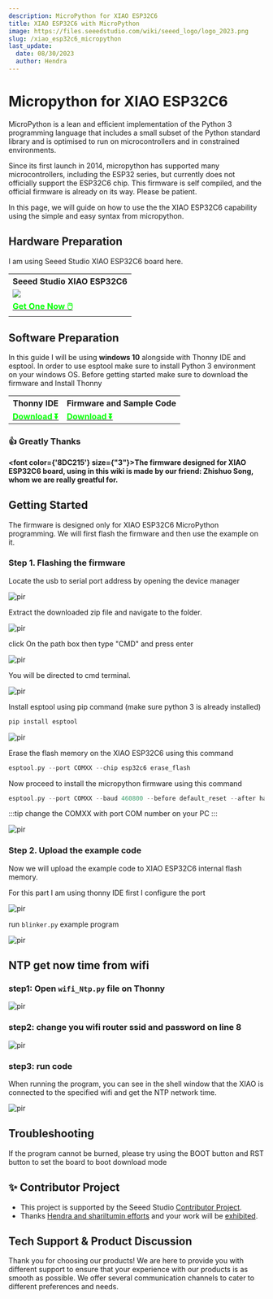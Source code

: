 ```yaml
---
description: MicroPython for XIAO ESP32C6
title: XIAO ESP32C6 with MicroPython
image: https://files.seeedstudio.com/wiki/seeed_logo/logo_2023.png
slug: /xiao_esp32c6_micropython
last_update:
  date: 08/30/2023
  author: Hendra
---
```


# Micropython for XIAO ESP32C6

MicroPython is a lean and efficient implementation of the Python 3 programming language that includes a small subset of the Python standard library and is optimised to run on microcontrollers and in constrained environments.

Since its first launch in 2014, micropython has supported many microcontrollers, including the ESP32 series, but currently does not officially support the ESP32C6 chip. This firmware is self compiled, and the official firmware is already on its way. Please be patient.

In this page, we will guide on how to use the the XIAO ESP32C6 capability using the simple and easy syntax from micropython.

## Hardware Preparation

I am using Seeed Studio XIAO ESP32C6 board here.

<div class="table-center">
  <table align="center">
    <tr>
        <th>Seeed Studio XIAO ESP32C6</th>
    </tr>
    <tr>
        <td><div style={{textAlign:'center'}}><img src="https://media-cdn.seeedstudio.com/media/catalog/product/cache/bb49d3ec4ee05b6f018e93f896b8a25d/1/-/1-113991254-seeedxiao-esp32c6-45font_1.jpg" style={{width:250, height:'auto'}}/></div></td>
    </tr>
      <tr>
        <td><div class="get_one_now_container" style={{textAlign: 'center'}}>
          <a class="get_one_now_item" href="https://www.seeedstudio.com/Seeed-Studio-XIAO-ESP32C6-p-5884.html">
              <strong><span><font color={'FFFFFF'} size={"4"}> Get One Now 🖱️</font></span></strong>
          </a>
      </div></td>
    </tr>
  </table>
</div>


## Software Preparation

In this guide I will be using **windows 10** alongside with Thonny IDE and esptool. In order to use esptool make sure to install Python 3 environment on your windows OS. Before getting started make sure to download the firmware and Install Thonny

<div class="table-center">
  <table align="center">
    <tr>
        <th>Thonny IDE</th>
        <th>Firmware and Sample Code</th>
    </tr>
    <tr>
      <td><div class="get_one_now_container" style={{textAlign: 'center'}}>
          <a class="get_one_now_item" href="https://thonny.org/">
              <strong><span><font color={'FFFFFF'} size={"4"}> Download ⏬</font></span></strong>
          </a>
      </div></td>
        <td><div class="get_one_now_container" style={{textAlign: 'center'}}>
          <a class="get_one_now_item" href="https://files.seeedstudio.com/wiki/wiki-ranger/Contributions/ESP32C6-MicroPy/XIAO_ESP32C6_Micropython.zip">
              <strong><span><font color={'FFFFFF'} size={"4"}> Download ⏬</font></span></strong>
          </a>
      </div></td>
    </tr>
  </table>
</div>


### 👍 Greatly Thanks

<strong><font color={'8DC215'} size={"3"}>The firmware designed for XIAO ESP32C6 board, using in this wiki is made by our friend: Zhishuo Song, whom we are really greatful for.</font></strong>


## Getting Started

The firmware is designed only for XIAO ESP32C6 MicroPython programming. We will first flash the firmware and then use the example on it.

### Step 1. Flashing the firmware

Locate the usb to serial port address by opening the device manager

<p style={{textAlign: 'center'}}><img src="https://files.seeedstudio.com/wiki/wiki-ranger/Contributions/S3-MicroPy/device_manager.jpg" alt="pir" width={600} height="auto" /></p>

Extract the downloaded zip file and navigate to the folder.

<p style={{textAlign: 'center'}}><img src="https://files.seeedstudio.com/wiki/esp32c6_micropython/image-20241022205037972.png" alt="pir" width={600} height="auto" /></p>

click On the path box then type "CMD" and press enter

<p style={{textAlign: 'center'}}><img src="https://files.seeedstudio.com/wiki/esp32c6_micropython/image-20241022205105289.png" alt="pir" width={600} height="auto" /></p>

You will be directed to cmd terminal.

<p style={{textAlign: 'center'}}><img src="https://files.seeedstudio.com/wiki/esp32c6_micropython/image-20241022204711119.png" alt="pir" width={600} height="auto" /></p>

Install esptool using pip command (make sure python 3 is already installed)

```cpp
pip install esptool
```

<p style={{textAlign: 'center'}}><img src="https://files.seeedstudio.com/wiki/wiki-ranger/Contributions/S3-MicroPy/esptool_install.jpg" alt="pir" width={600} height="auto" /></p>

Erase the flash memory on the XIAO ESP32C6 using this command

```cpp
esptool.py --port COMXX --chip esp32c6 erase_flash
```

Now proceed to install the micropython firmware using this command

```cpp
esptool.py --port COMXX --baud 460800 --before default_reset --after hard_reset --chip esp32c6  write_flash --flash_mode dio --flash_size detect --flash_freq 80m 0x0 ESP32C6_MicroPython.bin
```

:::tip
change the COMXX with port COM number on your PC
:::


<p style={{textAlign: 'center'}}><img src="https://files.seeedstudio.com/wiki/esp32c6_micropython/image-20241022205457866.png" alt="pir" width={600} height="auto" /></p>

### Step 2. Upload the example code

Now we will upload the example code to XIAO ESP32C6 internal flash memory.

For this part I am using thonny IDE first I configure the port

<p style={{textAlign: 'center'}}><img src="https://files.seeedstudio.com/wiki/esp32c6_micropython/image-20241022205437800.png" alt="pir" width={600} height="auto" /></p>

run `blinker.py` example program

<p style={{textAlign: 'center'}}><img src="https://files.seeedstudio.com/wiki/esp32c6_micropython/image-20241022220104960.png" alt="pir" width={600} height="auto" /></p>

##  NTP get now time from wifi

### step1: Open `wifi_Ntp.py` file on Thonny

<p style={{textAlign: 'center'}}><img src="https://files.seeedstudio.com/wiki/esp32c6_micropython/image-20241022220645986.png" alt="pir" width={600} height="auto" /></p>

### step2: change you wifi router ssid and password on line 8

<p style={{textAlign: 'center'}}><img src="https://files.seeedstudio.com/wiki/esp32c6_micropython/image-20241022220714175.png" alt="pir" width={600} height="auto" /></p>

### step3: run code

When running the program, you can see in the shell window that the XIAO is connected to the specified wifi and get the NTP network time.

<p style={{textAlign: 'center'}}><img src="https://files.seeedstudio.com/wiki/esp32c6_micropython/image-20241022220808948.png" alt="pir" width={600} height="auto" /></p>

## Troubleshooting

If the program cannot be burned, please try using the BOOT button and RST button to set the board to boot download mode

## ✨ Contributor Project

- This project is supported by the Seeed Studio [Contributor Project](https://github.com/orgs/Seeed-Studio/projects/6/views/1?pane=issue&itemId=30957479).
- Thanks [Hendra and shariltumin efforts](https://github.com/orgs/Seeed-Studio/projects/6/views/1?filterQuery=c6&pane=issue&itemId=59874459&issue=Seeed-Studio%7Cwiki-documents%7C1117) and your work will be [exhibited](https://wiki.seeedstudio.com/contributors/).

## Tech Support & Product Discussion

Thank you for choosing our products! We are here to provide you with different support to ensure that your experience with our products is as smooth as possible. We offer several communication channels to cater to different preferences and needs.

<div class="button_tech_support_container">
<a href="https://forum.seeedstudio.com/" class="button_forum"></a> 
<a href="https://www.seeedstudio.com/contacts" class="button_email"></a>
</div>

<div class="button_tech_support_container">
<a href="https://discord.gg/eWkprNDMU7" class="button_discord"></a> 
<a href="https://github.com/Seeed-Studio/wiki-documents/discussions/69" class="button_discussion"></a>
</div>
